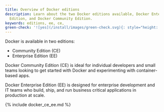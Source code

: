 ```yaml
---
title: Overview of Docker editions
description: Learn about the two Docker editions available, Docker Enterprise
  Edition, and Docker Community Edition.
keywords: editions, ee, ce,
green-check: '![yes](/install/images/green-check.svg){: style="height: 14px; margin: 0 auto"}'
---
```


Docker is available in two editions:
* Community Edition (CE)
* Enterprise Edition (EE)

Docker Community Edition (CE) is ideal for individual developers and small teams
looking to get started with Docker and experimenting with container-based apps.

Docker Enterprise Edition (EE) is designed for enterprise development and IT
teams who build, ship, and run business critical applications in production at
scale.


{% include docker_ce_ee.md %}
